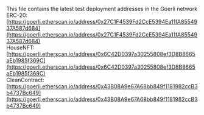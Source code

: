 This file contains the latest test deployment addresses in the Goerli network<br/>ERC-20: [https://goerli.etherscan.io/address/0x27C1F4539Fd2CcE5394Ea11fA8554937A587d684](https://goerli.etherscan.io/address/0x27C1F4539Fd2CcE5394Ea11fA8554937A587d684)<br/>HouseNFT: [https://goerli.etherscan.io/address/0x6C42D0397a30255808ef3D8B8665aEb1985f369C](https://goerli.etherscan.io/address/0x6C42D0397a30255808ef3D8B8665aEb1985f369C)<br/>CleanContract: [https://goerli.etherscan.io/address/0x43B08A9e67A68bb849f1181982ccB3b4737Bc649](https://goerli.etherscan.io/address/0x43B08A9e67A68bb849f1181982ccB3b4737Bc649)<br/>